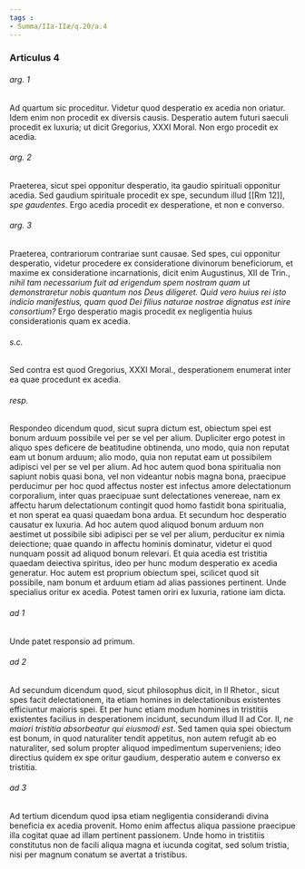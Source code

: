 ```yaml
---
tags : 
- Summa/IIa-IIæ/q.20/a.4
---
```


### Articulus 4

###### arg. 1
Ad quartum sic proceditur. Videtur quod desperatio ex acedia non oriatur. Idem enim non procedit ex diversis causis. Desperatio autem futuri saeculi procedit ex luxuria; ut dicit Gregorius, XXXI Moral. Non ergo procedit ex acedia.

###### arg. 2
Praeterea, sicut spei opponitur desperatio, ita gaudio spirituali opponitur acedia. Sed gaudium spirituale procedit ex spe, secundum illud [[Rm 12]], *spe gaudentes*. Ergo acedia procedit ex desperatione, et non e converso.

###### arg. 3
Praeterea, contrariorum contrariae sunt causae. Sed spes, cui opponitur desperatio, videtur procedere ex consideratione divinorum beneficiorum, et maxime ex consideratione incarnationis, dicit enim Augustinus, XII de Trin., *nihil tam necessarium fuit ad erigendum spem nostram quam ut demonstraretur nobis quantum nos Deus diligeret. Quid vero huius rei isto indicio manifestius, quam quod Dei filius naturae nostrae dignatus est inire consortium?* Ergo desperatio magis procedit ex negligentia huius considerationis quam ex acedia.

###### s.c.
Sed contra est quod Gregorius, XXXI Moral., desperationem enumerat inter ea quae procedunt ex acedia.

###### resp.
Respondeo dicendum quod, sicut supra dictum est, obiectum spei est bonum arduum possibile vel per se vel per alium. Dupliciter ergo potest in aliquo spes deficere de beatitudine obtinenda, uno modo, quia non reputat eam ut bonum arduum; alio modo, quia non reputat eam ut possibilem adipisci vel per se vel per alium. Ad hoc autem quod bona spiritualia non sapiunt nobis quasi bona, vel non videantur nobis magna bona, praecipue perducimur per hoc quod affectus noster est infectus amore delectationum corporalium, inter quas praecipuae sunt delectationes venereae, nam ex affectu harum delectationum contingit quod homo fastidit bona spiritualia, et non sperat ea quasi quaedam bona ardua. Et secundum hoc desperatio causatur ex luxuria. Ad hoc autem quod aliquod bonum arduum non aestimet ut possibile sibi adipisci per se vel per alium, perducitur ex nimia deiectione; quae quando in affectu hominis dominatur, videtur ei quod nunquam possit ad aliquod bonum relevari. Et quia acedia est tristitia quaedam deiectiva spiritus, ideo per hunc modum desperatio ex acedia generatur. Hoc autem est proprium obiectum spei, scilicet quod sit possibile, nam bonum et arduum etiam ad alias passiones pertinent. Unde specialius oritur ex acedia. Potest tamen oriri ex luxuria, ratione iam dicta.

###### ad 1
Unde patet responsio ad primum.

###### ad 2
Ad secundum dicendum quod, sicut philosophus dicit, in II Rhetor., sicut spes facit delectationem, ita etiam homines in delectationibus existentes efficiuntur maioris spei. Et per hunc etiam modum homines in tristitiis existentes facilius in desperationem incidunt, secundum illud II ad Cor. II, *ne maiori tristitia absorbeatur qui eiusmodi est*. Sed tamen quia spei obiectum est bonum, in quod naturaliter tendit appetitus, non autem refugit ab eo naturaliter, sed solum propter aliquod impedimentum superveniens; ideo directius quidem ex spe oritur gaudium, desperatio autem e converso ex tristitia.

###### ad 3
Ad tertium dicendum quod ipsa etiam negligentia considerandi divina beneficia ex acedia provenit. Homo enim affectus aliqua passione praecipue illa cogitat quae ad illam pertinent passionem. Unde homo in tristitiis constitutus non de facili aliqua magna et iucunda cogitat, sed solum tristia, nisi per magnum conatum se avertat a tristibus.

